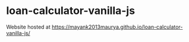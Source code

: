 # loan-calculator-vanilla-js
Website hosted at https://mayank2013maurya.github.io/loan-calculator-vanilla-js/

